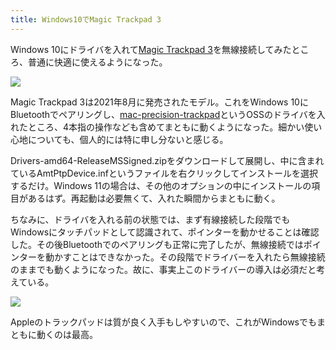 ```yaml
---
title: Windows10でMagic Trackpad 3
---
```

Windows 10にドライバを入れて[Magic Trackpad 3](https://www.amazon.co.jp/dp/B09BTT6FJ9)を無線接続してみたところ、普通に快適に使えるようになった。

![](https://lh6.googleusercontent.com/bBx-v9auO_E-T2rVMd946hnfa0QesnZmSF-cmFdQXCO6SLXZcWSG783BZxUHTBSP_wdd5W2VDJVR6K0cPYRILxoUM6f1Urm5EAbZFjDxawhR15hJ8j5_DuhKLm1-xv0-UVey5zP3wOkfJx1dajtZqlMuQMeveA-JcmDHignu3hNzn4R2sme2fjaTdhbUcQ)

Magic Trackpad 3は2021年8月に発売されたモデル。これをWindows 10にBluetoothでペアリングし、[mac-precision-trackpad](https://github.com/imbushuo/mac-precision-touchpad)というOSSのドライバを入れたところ、4本指の操作なども含めてまともに動くようになった。細かい使い心地についても、個人的には特に申し分ないと感じる。

Drivers-amd64-ReleaseMSSigned.zipをダウンロードして展開し、中に含まれているAmtPtpDevice.infというファイルを右クリックしてインストールを選択するだけ。Windows 11の場合は、その他のオプションの中にインストールの項目があるはず。再起動は必要無くて、入れた瞬間からまともに動く。

ちなみに、ドライバを入れる前の状態では、まず有線接続した段階でもWindowsにタッチパッドとして認識されて、ポインターを動かせることは確認した。その後Bluetoothでのペアリングも正常に完了したが、無線接続ではポインターを動かすことはできなかった。その段階でドライバーを入れたら無線接続のままでも動くようになった。故に、事実上このドライバーの導入は必須だと考えている。

![](https://lh5.googleusercontent.com/GSPtfWd_x96zUzlWSZfkVtiC0CEftN4pTcxPLNMxFMy_rUjy3R2-R2C3pxapVuvtSTdWiW51cpbhNb3_yNHeqY5AN1CUO2Atg-lhbJZBaE7c_aO3huxGYooMhQNLllDK-_dUaMwGRe1Ob8i769OT7zee_alzcXf87tNV1XWDZxPeRpx5e5lN714pnX9Vdw)

Appleのトラックパッドは質が良く入手もしやすいので、これがWindowsでもまともに動くのは最高。
